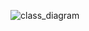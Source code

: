 ![class_diagram](https://github.com/tomerzamir/Software-Engineering/assets/98778457/61d519a3-bf27-47de-a926-8f215bf728ef)
